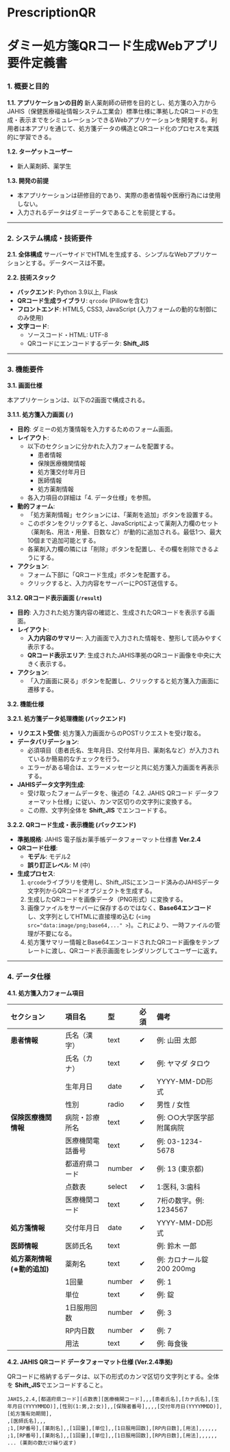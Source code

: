 # PrescriptionQR
# ダミー処方箋QRコード生成Webアプリ 要件定義書

### 1. 概要と目的

**1.1. アプリケーションの目的**
新人薬剤師の研修を目的とし、処方箋の入力からJAHIS（保健医療福祉情報システム工業会）標準仕様に準拠したQRコードの生成・表示までをシミュレーションできるWebアプリケーションを開発する。利用者は本アプリを通じて、処方箋データの構造とQRコード化のプロセスを実践的に学習できる。

**1.2. ターゲットユーザー**
* 新人薬剤師、薬学生

**1.3. 開発の前提**
* 本アプリケーションは研修目的であり、実際の患者情報や医療行為には使用しない。
* 入力されるデータはダミーデータであることを前提とする。

---

### 2. システム構成・技術要件

**2.1. 全体構成**
サーバーサイドでHTMLを生成する、シンプルなWebアプリケーションとする。データベースは不要。

**2.2. 技術スタック**
* **バックエンド**: Python 3.9以上, Flask
* **QRコード生成ライブラリ**: `qrcode` (Pillowを含む)
* **フロントエンド**: HTML5, CSS3, JavaScript (入力フォームの動的な制御にのみ使用)
* **文字コード**:
    * ソースコード・HTML: UTF-8
    * QRコードにエンコードするデータ: **Shift_JIS**

---

### 3. 機能要件

**3.1. 画面仕様**

本アプリケーションは、以下の2画面で構成される。

**3.1.1. 処方箋入力画面 (`/`)**

* **目的**: ダミーの処方箋情報を入力するためのフォーム画面。
* **レイアウト**:
    * 以下のセクションに分かれた入力フォームを配置する。
        * 患者情報
        * 保険医療機関情報
        * 処方箋交付年月日
        * 医師情報
        * 処方薬剤情報
    * 各入力項目の詳細は「4. データ仕様」を参照。
* **動的フォーム**:
    * 「処方薬剤情報」セクションには、「薬剤を追加」ボタンを設置する。
    * このボタンをクリックすると、JavaScriptによって薬剤入力欄のセット（薬剤名、用法・用量、日数など）が動的に追加される。最低1つ、最大10個まで追加可能とする。
    * 各薬剤入力欄の隣には「削除」ボタンを配置し、その欄を削除できるようにする。
* **アクション**:
    * フォーム下部に「QRコード生成」ボタンを配置する。
    * クリックすると、入力内容をサーバーにPOST送信する。

**3.1.2. QRコード表示画面 (`/result`)**

* **目的**: 入力された処方箋内容の確認と、生成されたQRコードを表示する画面。
* **レイアウト**:
    * **入力内容のサマリー**: 入力画面で入力された情報を、整形して読みやすく表示する。
    * **QRコード表示エリア**: 生成されたJAHIS準拠のQRコード画像を中央に大きく表示する。
* **アクション**:
    * 「入力画面に戻る」ボタンを配置し、クリックすると処方箋入力画面に遷移する。

**3.2. 機能仕様**

**3.2.1. 処方箋データ処理機能 (バックエンド)**

* **リクエスト受信**: 処方箋入力画面からのPOSTリクエストを受け取る。
* **データバリデーション**:
    * 必須項目（患者氏名、生年月日、交付年月日、薬剤名など）が入力されているか簡易的なチェックを行う。
    * エラーがある場合は、エラーメッセージと共に処方箋入力画面を再表示する。
* **JAHISデータ文字列生成**:
    * 受け取ったフォームデータを、後述の「4.2. JAHIS QRコード データフォーマット仕様」に従い、カンマ区切りの文字列に変換する。
    * この際、文字列全体を **Shift_JIS** でエンコードする。

**3.2.2. QRコード生成・表示機能 (バックエンド)**

* **準拠規格**: JAHIS 電子版お薬手帳データフォーマット仕様書 **Ver.2.4**
* **QRコード仕様**:
    * **モデル**: モデル2
    * **誤り訂正レベル**: M (中)
* **生成プロセス**:
    1.  `qrcode`ライブラリを使用し、Shift_JISにエンコード済みのJAHISデータ文字列からQRコードオブジェクトを生成する。
    2.  生成したQRコードを画像データ（PNG形式）に変換する。
    3.  画像ファイルをサーバーに保存するのではなく、**Base64エンコード**し、文字列としてHTMLに直接埋め込む (`<img src="data:image/png;base64,..." >`)。これにより、一時ファイルの管理が不要になる。
    4.  処方箋サマリー情報とBase64エンコードされたQRコード画像をテンプレートに渡し、QRコード表示画面をレンダリングしてユーザーに返す。

---

### 4. データ仕様

**4.1. 処方箋入力フォーム項目**

| セクション | 項目名 | 型 | 必須 | 備考 |
| :--- | :--- | :--- | :--- | :--- |
| **患者情報** | 氏名（漢字） | text | ✔ | 例: 山田 太郎 |
| | 氏名（カナ） | text | ✔ | 例: ヤマダ タロウ |
| | 生年月日 | date | ✔ | YYYY-MM-DD形式 |
| | 性別 | radio | ✔ | 男性 / 女性 |
| **保険医療機関情報** | 病院・診療所名 | text | ✔ | 例: ○○大学医学部附属病院 |
| | 医療機関電話番号 | text | ✔ | 例: 03-1234-5678 |
| | 都道府県コード | number | ✔ | 例: 13 (東京都) |
| | 点数表 | select | ✔ | 1:医科, 3:歯科 |
| | 医療機関コード | text | ✔ | 7桁の数字。例: 1234567 |
| **処方箋情報** | 交付年月日 | date | ✔ | YYYY-MM-DD形式 |
| **医師情報** | 医師氏名 | text | | 例: 鈴木 一郎 |
| **処方薬剤情報 (※動的追加)** | 薬剤名 | text | ✔ | 例: カロナール錠200 200mg |
| | 1回量 | number | ✔ | 例: 1 |
| | 単位 | text | ✔ | 例: 錠 |
| | 1日服用回数 | number | ✔ | 例: 3 |
| | RP内日数 | number | ✔ | 例: 7 |
| | 用法 | text | ✔ | 例: 毎食後 |


**4.2. JAHIS QRコード データフォーマット仕様 (Ver.2.4準拠)**

QRコードに格納するデータは、以下の形式のカンマ区切り文字列とする。全体を **Shift_JIS**でエンコードすること。

```csv
JAHIS,2.4,[都道府県コード][点数表][医療機関コード],,,[患者氏名],[カナ氏名],[生年月日(YYYYMMDD)],[性別(1:男,2:女)],,[保険者番号],,,,[交付年月日(YYYYMMDD)],[処方箋有効期間],
,[医師氏名],,,
;1,[RP番号],[薬剤名],,[1回量],[単位],,[1日服用回数],[RP内日数],[用法],,,,,,
;1,[RP番号],[薬剤名],,[1回量],[単位],,[1日服用回数],[RP内日数],[用法],,,,,,
... (薬剤の数だけ繰り返す)
